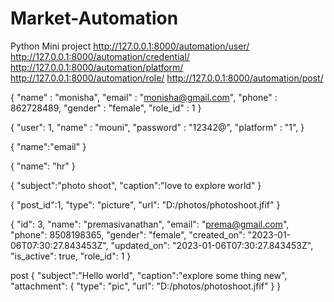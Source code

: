 # Market-Automation
Python Mini project
http://127.0.0.1:8000/automation/user/
http://127.0.0.1:8000/automation/credential/
http://127.0.0.1:8000/automation/platform/
http://127.0.0.1:8000/automation/role/
http://127.0.0.1:8000/automation/post/



{
    "name" : "monisha",
    "email" : "monisha@gmail.com",
    "phone" : 862728489,
    "gender" : "female",
    "role_id" : 1
}

{
"user": 1,
"name" : "mouni",
"password" : "12342@",
"platform" : "1",
}

{
    "name":"email"
}


{
    "name": "hr"
}

{
    "subject":"photo shoot",
    "caption":"love to explore world"
}

{
    "post_id":1,
    "type": "picture",
    "url": "D:/photos/photoshoot.jfif"
}


{
    "id": 3,
    "name": "premasivanathan",
    "email": "prema@gmail.com",
    "phone": 8508198365,
    "gender": "female",
    "created_on": "2023-01-06T07:30:27.843453Z",
    "updated_on": "2023-01-06T07:30:27.843453Z",
    "is_active": true,
    "role_id": 1
}


post
{
    "subject":"Hello world",
    "caption":"explore some thing new",
    "attachment": {
    "type": "pic",
    "url": "D:/photos/photoshoot.jfif"
}
}
